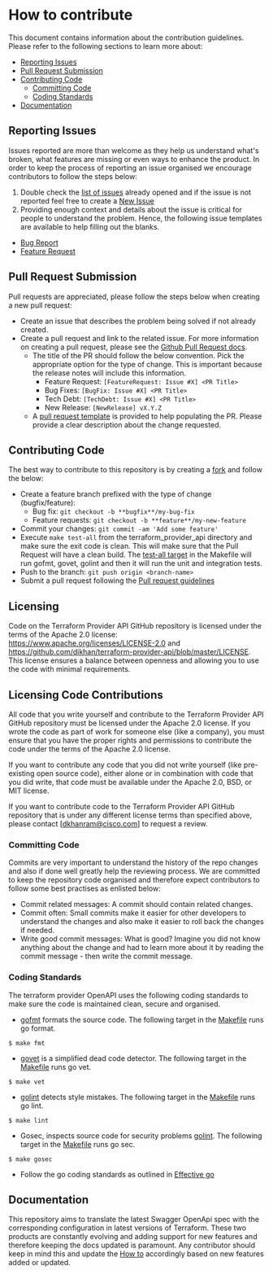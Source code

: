 # How to contribute

This document contains information about the contribution guidelines. Please refer to the following sections to learn more
about:

  * [Reporting Issues](#reporting-issues)
  * [Pull Request Submission](#pull-request-submission)
  * [Contributing Code](#contributing-code)
    * [Committing Code](#committing-code)
    * [Coding Standards](#coding-standards)
  * [Documentation](#documentation)
  
## Reporting Issues

Issues reported are more than welcome as they help us understand what's broken, what features are missing or even ways to
enhance the product. In order to keep the process of reporting an issue organised we encourage contributors to follow the steps below:

1. Double check the [list of issues](https://github.com/dikhan/terraform-provider-api/issues) already opened and
if the issue is not reported feel free to create a [New Issue](https://github.com/dikhan/terraform-provider-openapi/issues)
2. Providing enough context and details about the issue is critical for people to understand the problem. Hence, the following
issue templates are available to help filling out the blanks. 
  - [Bug Report](https://github.com/dikhan/terraform-provider-openapi/issues/new?template=bug_report.md)
  - [Feature Request](https://github.com/dikhan/terraform-provider-openapi/issues/new?template=feature_request.md)    

## Pull Request Submission

Pull requests are appreciated, please follow the steps below when creating a new pull request:

- Create an issue that describes the problem being solved if not already created.
- Create a pull request and link to the related issue. For more information on creating a pull request, please see the [Github Pull Request docs](https://help.github.com/articles/creating-a-pull-request/).
  - The title of the PR should follow the below convention. Pick the appropriate option for the type of change. This 
  is important because the release notes will include this information.
    - Feature Request: `[FeatureRequest: Issue #X] <PR Title>`
    - Bug Fixes: `[BugFix: Issue #X] <PR Title>`
    - Tech Debt: `[TechDebt: Issue #X] <PR Title>` 
    - New Release: `[NewRelease] vX.Y.Z`
  - A [pull request template](PULL_REQUEST_TEMPLATE.md) is provided to help populating the PR. Please provide a clear 
description about the change requested.

## Contributing Code 

The best way to contribute to this repository is by creating a [fork](https://help.github.com/articles/fork-a-repo/)
and follow the below: 

- Create a feature branch prefixed with the type of change (bugfix/feature):
    - Bug fix: `git checkout -b **bugfix**/my-bug-fix`
    - Feature requests: `git checkout -b **feature**/my-new-feature`
- Commit your changes: `git commit -am 'Add some feature'`
- Execute ```make test-all``` from the terraform_provider_api directory and make sure the exit code is clean. This will
make sure that the Pull Request will have a clean build. The [test-all target](https://github.com/dikhan/terraform-provider-openapi/blob/master/Makefile)
in the Makefile will run gofmt, govet, golint and then it will run the unit and integration tests.
- Push to the branch: `git push origin <branch-name>`
- Submit a pull request following the [Pull request guidelines](#pull-request-submissio)

## Licensing

Code on the Terraform Provider API GitHub repository is licensed under the terms of the Apache 2.0 license: https://www.apache.org/licenses/LICENSE-2.0 and https://github.com/dikhan/terraform-provider-api/blob/master/LICENSE. This license ensures a balance between openness and allowing you to use the code with minimal requirements.

## Licensing Code Contributions

All code that you write yourself and contribute to the Terraform Provider API GitHub repository must be licensed under the Apache 2.0 license. If you wrote the code as part of work for someone else (like a company), you must ensure that you have the proper rights and permissions to contribute the code under the terms of the Apache 2.0 license.

If you want to contribute any code that you did not write yourself (like pre-existing open source code), either alone or in combination with code that you did write, that code must be available under the Apache 2.0, BSD, or MIT license.

If you want to contribute code to the Terraform Provider API GitHub repository that is under any different license terms than specified above, please contact [dkhanram@cisco.com] to request a review.

### Committing Code

Commits are very important to understand the history of the repo changes and also if done well greatly help the reviewing 
process. We are committed to keep the repository code organised and therefore expect contributors to follow some
best practises as enlisted below:

- Commit related messages: A commit should contain related changes.
- Commit often: Small commits make it easier for other developers to understand the changes and also make it easier to
roll back the changes if needed.
- Write good commit messages: What is good? Imagine you did not know anything about the change and had to learn more about 
it by reading the commit message - then write the commit message.

### Coding Standards

The terraform provider OpenAPI uses the following coding standards to make sure the code is maintained clean, secure and organised.

- [gofmt](https://golang.org/cmd/gofmt/) formats the source code. The following target in the [Makefile](https://github.com/dikhan/terraform-provider-openapi/blob/master/Makefile) runs go format.
```
$ make fmt
```
- [govet](https://golang.org/cmd/vet/) is a simplified dead code detector. The following target in the [Makefile](https://github.com/dikhan/terraform-provider-openapi/blob/master/Makefile) runs go vet.
```
$ make vet
```
- [golint](https://github.com/golang/lint) detects style mistakes. The following target in the [Makefile](https://github.com/dikhan/terraform-provider-openapi/blob/master/Makefile) runs go lint.
 ```
 $ make lint
 ```

- Gosec, inspects source code for security problems [golint](https://github.com/securego/gosec). The following target in the [Makefile](https://github.com/dikhan/terraform-provider-openapi/blob/master/Makefile) runs go sec.
 ```
 $ make gosec
 ```

- Follow the go coding standards as outlined in [Effective go](https://golang.org/doc/effective_go.html)

## Documentation

This repository aims to translate the latest Swagger OpenApi spec with the corresponding configuration in latest
versions of Terraform. These two products are constantly evolving and adding support for new features and therefore
keeping the docs updated is paramount. Any contributor should keep in mind this and update the [How to](../docs/how_to.md) 
accordingly based on new features added or updated.
